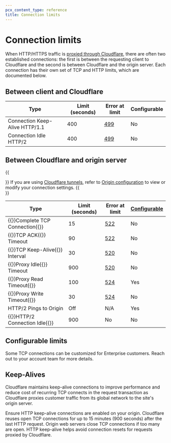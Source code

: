 ```yaml
---
pcx_content_type: reference
title: Connection limits
---
```


# Connection limits

When HTTP/HTTPS traffic is [proxied through Cloudflare](/fundamentals/concepts/how-cloudflare-works/#how-cloudflare-works-as-a-reverse-proxy), there are often two established connections: the first is between the requesting client to Cloudflare and the second is between Cloudflare and the origin server. Each connection has their own set of TCP and HTTP limits, which are documented below. 

## Between client and Cloudflare

| Type  | Limit (seconds) | Error at limit | Configurable | 
| ---  | --- | --- | --- | 
| Connection Keep-Alive HTTP/1.1 |  400 | [499](/support/troubleshooting/http-status-codes/4xx-client-error/#499-client-close-request) | No |
| Connection Idle HTTP/2 | 400 | [499](/support/troubleshooting/http-status-codes/4xx-client-error/#499-client-close-request) | No |


## Between Cloudflare and origin server

{{<Aside type="note">}}
If you are using [Cloudflare tunnels](/cloudflare-one/connections/connect-networks/), refer to [Origin configuration](/cloudflare-one/connections/connect-networks/configure-tunnels/origin-configuration/) to view or modify your connection settings. 
{{</Aside>}}

| Type  | Limit (seconds) | Error at limit | [Configurable](/fundamentals/reference/timeouts/#configurable-limits) | 
| ---  | --- | --- | --- | 
| {{<glossary-tooltip term_id="TCP three-way handshake">}}Complete TCP Connection{{</glossary-tooltip>}} | 15 | [522](/support/troubleshooting/cloudflare-errors/troubleshooting-cloudflare-5xx-errors/#error-522-connection-timed-out) | No | 
| {{<glossary-tooltip term_id="ACK (Acknowledge)">}}TCP ACK{{</glossary-tooltip>}} Timeout | 90 | [522](/support/troubleshooting/cloudflare-errors/troubleshooting-cloudflare-5xx-errors/#error-522-connection-timed-out) | No | 
| {{<glossary-tooltip term_id="TCP Keep-Alive">}}TCP Keep-Alive{{</glossary-tooltip>}} Interval | 30 | [520](/support/troubleshooting/cloudflare-errors/troubleshooting-cloudflare-5xx-errors/#error-520-web-server-returns-an-unknown-error) | No | 
| {{<glossary-tooltip term_id="Idle connection">}}Proxy Idle{{</glossary-tooltip>}} Timeout | 900 | [520](/support/troubleshooting/cloudflare-errors/troubleshooting-cloudflare-5xx-errors/#error-520-web-server-returns-an-unknown-error) | No | 
| {{<glossary-tooltip term_id="proxy read timeout">}}Proxy Read Timeout{{</glossary-tooltip>}} | 100 | [524](/support/troubleshooting/cloudflare-errors/troubleshooting-cloudflare-5xx-errors/#error-524-a-timeout-occurred) | Yes | 
| {{<glossary-tooltip term_id="proxy write timeout">}}Proxy Write Timeout{{</glossary-tooltip>}} | 30 | [524](/support/troubleshooting/cloudflare-errors/troubleshooting-cloudflare-5xx-errors/#error-524-a-timeout-occurred) | No | 
| HTTP/2 Pings to Origin | Off | N/A | Yes | 
| {{<glossary-tooltip term_id="idle connection">}}HTTP/2 Connection Idle{{</glossary-tooltip>}} | 900 |  No | No | 

## Configurable limits

Some TCP connections can be customized for Enterprise customers. Reach out to your account team for more details.

## Keep-Alives

Cloudflare maintains keep-alive connections to improve performance and reduce cost of recurring TCP connects in the request transaction as Cloudflare proxies customer traffic from its global network to the site's origin server.

Ensure HTTP keep-alive connections are enabled on your origin. Cloudflare reuses open TCP connections for up to 15 minutes (900 seconds) after the last HTTP request. Origin web servers close TCP connections if too many are open. HTTP keep-alive helps avoid connection resets for requests proxied by Cloudflare.